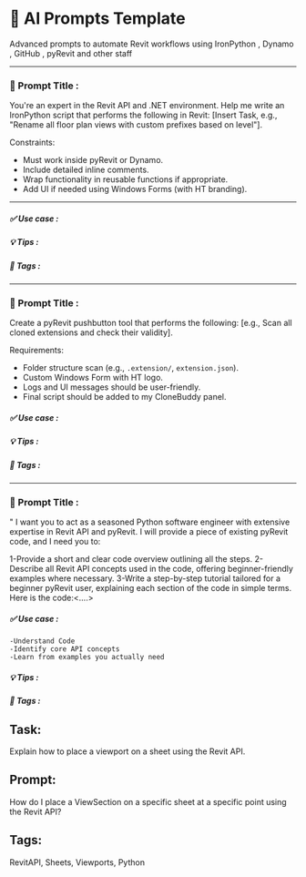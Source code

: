 
# 🤖 AI Prompts Template
Advanced prompts to automate Revit workflows using IronPython , Dynamo , GitHub ,   pyRevit and other staff

---


### 🔹 Prompt Title :


You're an expert in the Revit API and .NET environment. Help me write an IronPython script that performs the following in Revit: [Insert Task, e.g., "Rename all floor plan views with custom prefixes based on level"].

Constraints:
- Must work inside pyRevit or Dynamo.
- Include detailed inline comments.
- Wrap functionality in reusable functions if appropriate.
- Add UI if needed using Windows Forms (with HT branding).

---
##### ✅ Use case :

##### 💡 Tips : 

##### 🧩 Tags :

---

### 🔹 Prompt Title :


Create a pyRevit pushbutton tool that performs the following: [e.g., Scan all cloned extensions and check their validity].

Requirements:
- Folder structure scan (e.g., `.extension/`, `extension.json`).
- Custom Windows Form with HT logo.
- Logs and UI messages should be user-friendly.
- Final script should be added to my CloneBuddy panel.


##### ✅ Use case :

##### 💡 Tips : 

##### 🧩 Tags :

---

### 🔹 Prompt Title :


" I want you to act as a seasoned Python software engineer 
with extensive expertise in Revit API and pyRevit. 
I will provide a piece of existing pyRevit code, and I need you to:

1-Provide a short and clear code overview outlining all the steps.
2-Describe all Revit API concepts used in the code, 
offering beginner-friendly examples where necessary.
3-Write a step-by-step tutorial tailored for a beginner pyRevit user, 
explaining each section of the code in simple terms.
Here is the code:<....>


##### ✅ Use case :
	-Understand Code
	-Identify core API concepts
	-Learn from examples you actually need 

##### 💡 Tips : 

##### 🧩 Tags :

## Task:
Explain how to place a viewport on a sheet using the Revit API.

## Prompt:
How do I place a ViewSection on a specific sheet at a specific point using the Revit API?

## Tags:
RevitAPI, Sheets, Viewports, Python
